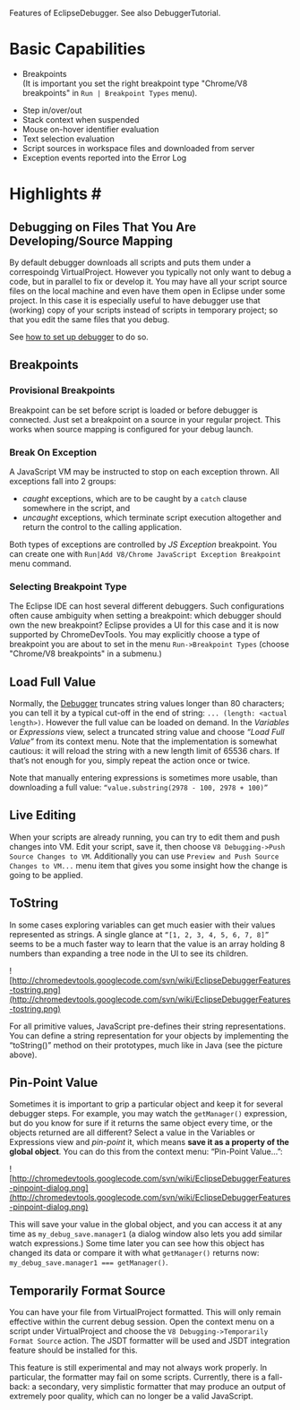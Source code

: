 Features of EclipseDebugger. See also DebuggerTutorial.



# Basic Capabilities #
  * Breakpoints<br>(It is important you set the right breakpoint type "Chrome/V8 breakpoints" in <code>Run | Breakpoint Types</code> menu).</li></ul>

<ul><li>Step in/over/out<br>
</li><li>Stack context when suspended<br>
</li><li>Mouse on-hover identifier evaluation<br>
</li><li>Text selection evaluation<br>
</li><li>Script sources in workspace files and downloaded from server<br>
</li><li>Exception events reported into the Error Log</li></ul>


<h1>Highlights #

## Debugging on Files That You Are Developing/Source Mapping ##
By default debugger downloads all scripts and puts them under a correspoindg VirtualProject.
However you typically not only want to debug a code, but in parallel to fix or develop it. You may have all your script source files on the local machine and even have them open in Eclipse under some project. In this case it is especially useful to have debugger use that (working) copy of your scripts instead of scripts in temporary project; so that you edit the same files that you debug.

See [how to set up debugger](FeatureDebugOnRealFiles.md) to do so.


## Breakpoints ##
### Provisional Breakpoints ###
Breakpoint can be set before script is loaded or before debugger is connected. Just set a breakpoint on a source in your regular project. This works when source mapping is configured for your debug launch.

### Break On Exception ###
A JavaScript VM may be instructed to stop on each exception thrown. All exceptions fall into 2 groups:
  * _caught_ exceptions, which are to be caught by a `catch` clause somewhere in the script, and
  * _uncaught_ exceptions, which terminate script execution altogether and return the control to the calling application.

Both types of exceptions are controlled by _JS Exception_ breakpoint. You can create one with `Run|Add V8/Chrome JavaScript Exception Breakpoint` menu command.

### Selecting Breakpoint Type ###
The Eclipse IDE can host several different debuggers. Such configurations often cause ambiguity when setting a breakpoint: which debugger should own the new breakpoint? Eclipse provides a UI for this case and it is now supported by ChromeDevTools. You may explicitly choose a type of breakpoint you are about to set in the menu `Run->Breakpoint Types` (choose "Chrome/V8 breakpoints" in a submenu.)

## Load Full Value ##
Normally, the [Debugger](EclipseDebugger.md) truncates string values longer than 80 characters; you can tell it by a typical cut-off in the end of string: `... (length: <actual length>)`. However the full value can be loaded on demand. In the _Variables_ or _Expressions_ view, select a truncated string value and choose _“Load Full Value”_ from its context menu. Note that the implementation is somewhat cautious: it will reload the string with a new length limit of 65536 chars. If that’s not enough for you, simply repeat the action once or twice.

Note that manually entering expressions is sometimes more usable, than downloading a full value: `“value.substring(2978 - 100, 2978 + 100)”`

## Live Editing ##
When your scripts are already running, you can try to edit them and push changes into VM. Edit your script, save it, then choose `V8 Debugging->Push Source Changes to VM`. Additionally you can use `Preview and Push Source Changes to VM...` menu item that gives you some insight how the change is going to be applied.

## ToString ##
In some cases exploring variables can get much easier with their values represented as strings. A single glance at `“[1, 2, 3, 4, 5, 6, 7, 8]”` seems to be a much faster way to learn that the value is an array holding 8 numbers than expanding a tree node in the UI to see its children.

![http://chromedevtools.googlecode.com/svn/wiki/EclipseDebuggerFeatures-tostring.png](http://chromedevtools.googlecode.com/svn/wiki/EclipseDebuggerFeatures-tostring.png)

For all primitive values, JavaScript pre-defines their string representations. You can define a string representation for your objects by implementing the “toString()” method on their prototypes, much like in Java (see the picture above).


## Pin-Point Value ##
Sometimes it is important to grip a particular object and keep it for several debugger steps. For example, you may watch the `getManager()` expression, but do you know for sure if it returns the same object every time, or the objects returned are all different? Select a value in the Variables or Expressions view and _pin-point_ it, which means **save it as a property of the global object**. You can do this from the context menu: “Pin-Point Value...”:

![http://chromedevtools.googlecode.com/svn/wiki/EclipseDebuggerFeatures-pinpoint-dialog.png](http://chromedevtools.googlecode.com/svn/wiki/EclipseDebuggerFeatures-pinpoint-dialog.png)

This will save your value in the global object, and you can access it at any time as `my_debug_save.manager1` (a dialog window also lets you add similar watch expressions.)
Some time later you can see how this object has changed its data or compare it with what `getManager()` returns now: `my_debug_save.manager1 === getManager()`.

## Temporarily Format Source ##
You can have your file from VirtualProject formatted. This will only remain effective within the current debug session.
Open the context menu on a script under VirtualProject and choose the `V8 Debugging->Temporarily Format Source` action.
The JSDT formatter will be used and JSDT integration feature should be installed for this.

This feature is still experimental and may not always work properly. In particular, the formatter may fail on some scripts. Currently, there is a fall-back: a secondary, very simplistic formatter that may produce an output of extremely poor quality, which can no longer be a valid JavaScript.